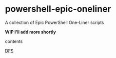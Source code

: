 # powershell-epic-oneliner
A collection of Epic PowerShell One-Liner scripts

**WIP I'll add more shortly**

contents

[DFS](https://github.com/Matalus/powershell-epic-oneliner/blob/master/DFS.md)
